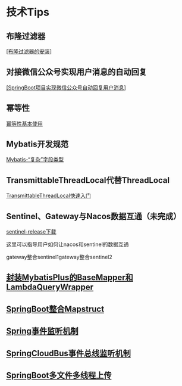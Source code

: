 # 技术Tips

## 布隆过滤器

[[布隆过滤器的安装]](https://blog.csdn.net/qq_40230026/article/details/123048191)

## 对接微信公众号实现用户消息的自动回复

[[SpringBoot项目实现微信公众号自动回复用户消息]](https://blog.csdn.net/Zhangsama1/article/details/129944565?spm=1001.2014.3001.5502)

## 幂等性

[幂等性基本使用](https://cloud.iocoder.cn/idempotent/)

## Mybatis开发规范

[Mybatis-“复杂”字段类型](https://cloud.iocoder.cn/mybatis/#_1-4-%E5%A4%8D%E6%9D%82-%E5%AD%97%E6%AE%B5%E7%B1%BB%E5%9E%8B)

## TransmittableThreadLocal代替ThreadLocal

[TransmittableThreadLocal快速入门](https://blog.csdn.net/weixin_38336658/article/details/105914390)

## Sentinel、Gateway与Nacos数据互通（未完成）

[sentinel-release下载](https://github.com/alibaba/Sentinel/releases)

这里可以指导用户如何让nacos和sentinel的数据互通

gateway整合sentinel1gateway整合sentinel2

## [封装MybatisPlus的BaseMapper和LambdaQueryWrapper](https://blog.csdn.net/Zhangsama1/article/details/129393592?spm=1001.2014.3001.5502)

## [SpringBoot整合Mapstruct](https://blog.csdn.net/Zhangsama1/article/details/129393720?spm=1001.2014.3001.5502)

## [Spring事件监听机制](https://www.iocoder.cn/Spring-Boot/Event/?self)

## [SpringCloudBus事件总线监听机制](https://www.iocoder.cn/Spring-Cloud-Alibaba/Bus-RocketMQ/?yudao)

## [SpringBoot多文件多线程上传](https://blog.csdn.net/Zhangsama1/article/details/129792381?spm=1001.2014.3001.5502)

